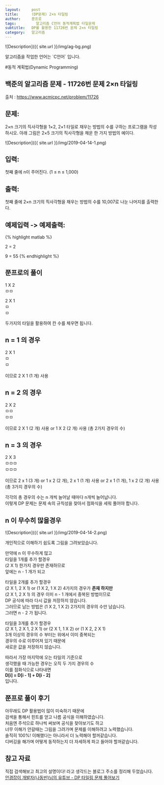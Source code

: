 ```yaml
---
layout:     post
title:      (DP문제) 2×n 타일링
author:     쭌프로
tags: 		  알고리즘 C언어 동적계획법 타일문제
subtitle:   DP를 활용한 11726번 문제 2×n 타일링
category:   알고리즘
---
```

<!-- Start Writing Below in Markdown -->

![Description]({{ site.url }}/img/ag-bg.png)

<p>알고리즘을 작업한 언어는 `C언어` 입니다.</p>

#동적 계획법(Dynamic Programming)

## 백준의 알고리즘 문제 - 11726번 문제 2×n 타일링

출처 : <a href="https://www.acmicpc.net/problem/11719">https://www.acmicpc.net/problem/11726</a>

## 문제:

<p>
  2×n 크기의 직사각형을 1×2, 2×1 타일로 채우는 방법의 수를 구하는 프로그램을 작성하시오.
  아래 그림은 2×5 크기의 직사각형을 채운 한 가지 방법의 예이다.
</p>
![Description]({{ site.url }}/img/2019-04-14-1.png)

## 입력:

<p>
  첫째 줄에 n이 주어진다. (1 ≤ n ≤ 1,000)
</p>

## 출력:

<p>
  첫째 줄에 2×n 크기의 직사각형을 채우는 방법의 수를 10,007로 나눈 나머지를 출력한다.
</p>

## 예제입력 -> 예제출력:
{% highlight matlab %}

  2 = 2
  
  9 = 55
{% endhighlight %}

## 쭌프로의 풀이

<p>
  1 X 2 <br/>
  ㅁㅁ <br/>
</p>
<p>
  2 X 1 <br/>
  ㅁ <br/>
  ㅁ <br/>
</p> 
<p>
  두가지의 타일을 활용하여 칸 수를 체우면 됩니다. <br/>
</p>

## n = 1 의 경우
<p>
  2 X 1 <br/>
  ㅁ <br/>
  ㅁ <br/> 
  <br/>
  이므로 2 X 1 (1 개) 사용
</p>

## n = 2 의 경우
<p>
  2 X 2 <br/>
  ㅁㅁ <br/>
  ㅁㅁ <br/> 
  <br/>
  이므로 2 X 1 (2 개) 사용 or 1 X 2 (2 개) 사용 (총 2가지 경우의 수)
</p>

## n = 3 의 경우
<p>
  2 X 3 <br/>
  ㅁㅁㅁ <br/>
  ㅁㅁㅁ <br/> 
  <br/>
  이므로 2 x 1 (3 개) or 1 x 2 (2 개), 2 x 1 (1 개) 사용 or 2 x 1 (1 개), 1 x 2 (2 개) 사용 (총 3가지 경우의 수)
</p>

<p>
  각각의 총 경우의 수는 n 개씩 늘어날 때마다 n개씩 늘어납니다. <br/>
  이렇게 DP 문제는 문제 속의 규칙성을 찾아서 점화식을 세워 풀어야 합니다.
</p>

## n 이 무수히 많을경우

![Description]({{ site.url }}/img/2019-04-14-2.png)

<p>
  개인적으로 이해하기 쉽도록 그림을 그려보았습니다.
</p>
<p>
  만약에 n 이 무수하게 많고 <br/>
  타일을 1개를 추가 할경우 <br/>
  (2 X 1) 한가지 경우만 존재하므로 <br/>
  앞에는 n - 1 개가 되고
</p>
<p>
  타일을 2개를 추가 할경우 <br/>
  (2 X 1, 2 X 1) or (1 X 2, 1 X 2) 4가지의 경우가 <b>존재 하지만</b> <br/>
  (2 X 1, 2 X 1) 의 경우 이미 n - 1 개에서 중복된 방법이므로 <br/>
  DP 공식에 따라 다시 값을 저장하지 않습니다. <br/>
  그러므로 남는 방법은 (1 X 2, 1 X 2) 2가지의 경우의 수만 남습니다. <br/>
  그러면 n - 2 가 됩니다.
</p>
<p>
  타일을 3개를 추가 할경우 <br/>
  (2 X 1, 2 X 1, 2 X 1) or (2 X 1, 1 X 2) or (1 X 2, 2 X 1) <br/>
  3개 이상의 경우의 수 부터는 위에서 이미 중복되는 <br/>
  경우의 수로 이루어져 있기 때문에  <br/>
  새로운 값을 저장하지 않습니다.
</p>
<p>
  따라서 가장 마지막에 오는 타일의 기준으로 <br/>
  생각했을 때 가능한 경우는 오직 두 가지 경우의 수  <br/>
  이를 점화식으로 나타내면 <br/>
  <b>D[i] = D[i - 1] + D[i - 2]</b> <br/>
  입니다.
</p>

<script src="https://gist.github.com/alalstjr/388414ba156160af1777f69a55f6d9bc.js"></script>

## 쭌프로 풀이 후기
<p>
  아무래도 DP 활용법이 많이 미숙하기 때문에 <br/>
  검색을 통해서 힌트를 얻고 나름 공식을 이해하였습니다. <br/>
  처음엔 주석으로 하나씩 써보며 공식을 찾아보기도 하고 <br/>
  너무 이해가 안갈때는 그림을 그려가며 문제를 이해하려고 노력했습니다. <br/>
  솔직히 100%! 이해했다는 아니라서 더 노력해야 할꺼같습니다. <br/>
  디버깅을 해가며 어떻게 동작하는지 더 자세하게 파고 들어야 할꺼같습니다.
</p>

## 참고 자료
<p>
  직접 검색해보고 최고의 설명이다! 라고 생각드는 블로그 주소를 정리해 두었습니다. <br/>
  <a href="https://www.youtube.com/watch?v=YHZiWaL49HY">
    안경잡이 개발자(나동빈)님의 유튜브 - DP 타일링 문제 풀어보기  
  </a>
</p>
